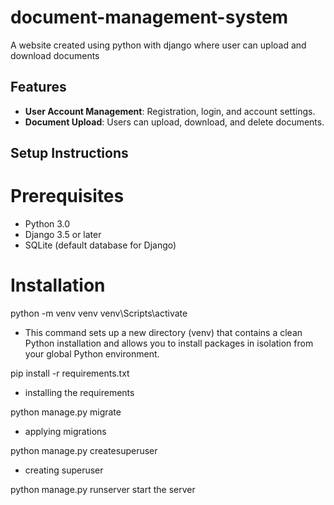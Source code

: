 # document-management-system
A website created using python with django where user can upload and download documents



## Features

- **User Account Management**: Registration, login, and account settings.
- **Document Upload**: Users can upload, download, and delete documents.

## Setup Instructions

# Prerequisites

- Python 3.0
- Django 3.5 or later
- SQLite (default database for Django)

# Installation

python -m venv venv
venv\Scripts\activate
- This command sets up a new directory (venv) that contains a clean Python installation and allows you to install packages in isolation from your global Python environment.


pip install -r requirements.txt
- installing the requirements


python manage.py migrate
- applying migrations


python manage.py createsuperuser
- creating superuser


python manage.py runserver
start the server

